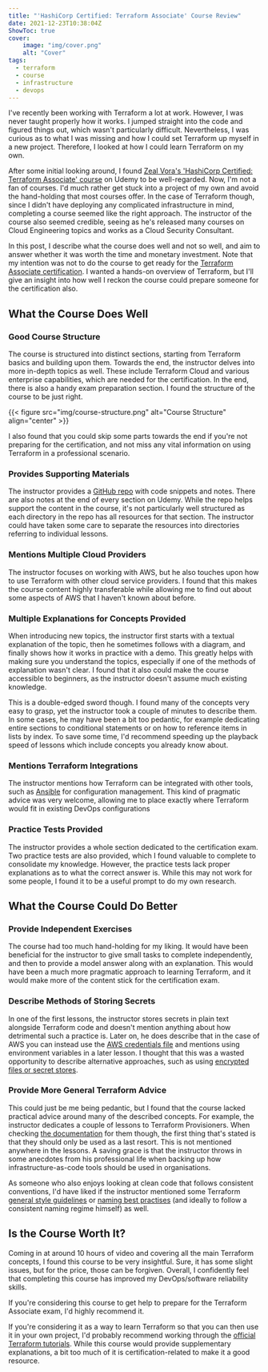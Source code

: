 ```yaml
---
title: "'HashiCorp Certified: Terraform Associate' Course Review"
date: 2021-12-23T10:38:04Z
ShowToc: true
cover:
    image: "img/cover.png"
    alt: "Cover"
tags:
  - terraform
  - course
  - infrastructure
  - devops
---
```


I've recently been working with Terraform a lot at work. However, I was never taught properly how it works. I jumped straight into the code and figured things out, which wasn't particularly difficult. Nevertheless, I was curious as to what I was missing and how I could set Terraform up myself in a new project. Therefore, I looked at how I could learn Terraform on my own.

After some initial looking around, I found [Zeal Vora's 'HashiCorp Certified: Terraform Associate' course](https://www.reddit.com/r/Terraform/comments/jfzerz/comment/g9nio4h/?utm_source=share&utm_medium=web2x&context=3) on Udemy to be well-regarded. Now, I'm not a fan of courses. I'd much rather get stuck into a project of my own and avoid the hand-holding that most courses offer. In the case of Terraform though, since I didn't have deploying any complicated infrastructure in mind, completing a course seemed like the right approach. The instructor of the course also seemed credible, seeing as he's released many courses on Cloud Engineering topics and works as a Cloud Security Consultant.

In this post, I describe what the course does well and not so well, and aim to answer whether it was worth the time and monetary investment. Note that my intention was not to do the course to get ready for the [Terraform Associate certification](https://www.hashicorp.com/certification/terraform-associate). I wanted a hands-on overview of Terraform, but I'll give an insight into how well I reckon the course could prepare someone for the certification also.

## What the Course Does Well

### Good Course Structure

The course is structured into distinct sections, starting from Terraform basics and building upon them. Towards the end, the instructor delves into more in-depth topics as well. These include Terraform Cloud and various enterprise capabilities, which are needed for the certification. In the end, there is also a handy exam preparation section. I found the structure of the course to be just right.

{{< figure src="img/course-structure.png" alt="Course Structure" align="center" >}}

I also found that you could skip some parts towards the end if you're not preparing for the certification, and not miss any vital information on using Terraform in a professional scenario.

### Provides Supporting Materials

The instructor provides a [GitHub repo](https://github.com/zealvora/terraform-beginner-to-advanced-resource) with code snippets and notes. There are also notes at the end of every section on Udemy. While the repo helps support the content in the course, it's not particularly well structured as each directory in the repo has all resources for that section. The instructor could have taken some care to separate the resources into directories referring to individual lessons.

### Mentions Multiple Cloud Providers

The instructor focuses on working with AWS, but he also touches upon how to use Terraform with other cloud service providers. I found that this makes the course content highly transferable while allowing me to find out about some aspects of AWS that I haven't known about before.

### Multiple Explanations for Concepts Provided

When introducing new topics, the instructor first starts with a textual explanation of the topic, then he sometimes follows with a diagram, and finally shows how it works in practice with a demo. This greatly helps with making sure you understand the topics, especially if one of the methods of explanation wasn't clear. I found that it also could make the course accessible to beginners, as the instructor doesn't assume much existing knowledge.

This is a double-edged sword though. I found many of the concepts very easy to grasp, yet the instructor took a couple of minutes to describe them. In some cases, he may have been a bit too pedantic, for example dedicating entire sections to conditional statements or on how to reference items in lists by index. To save some time, I'd recommend speeding up the playback speed of lessons which include concepts you already know about.

### Mentions Terraform Integrations

The instructor mentions how Terraform can be integrated with other tools, such as [Ansible](https://www.ansible.com/) for configuration management. This kind of pragmatic advice was very welcome, allowing me to place exactly where Terraform would fit in existing DevOps configurations

### Practice Tests Provided

The instructor provides a whole section dedicated to the certification exam. Two practice tests are also provided, which I found valuable to complete to consolidate my knowledge. However, the practice tests lack proper explanations as to what the correct answer is. While this may not work for some people, I found it to be a useful prompt to do my own research.

## What the Course Could Do Better

### Provide Independent Exercises

The course had too much hand-holding for my liking. It would have been beneficial for the instructor to give small tasks to complete independently, and then to provide a model answer along with an explanation. This would have been a much more pragmatic approach to learning Terraform, and it would make more of the content stick for the certification exam.

### Describe Methods of Storing Secrets

In one of the first lessons, the instructor stores secrets in plain text alongside Terraform code and doesn't mention anything about how detrimental such a practice is. Later on, he does describe that in the case of AWS you can instead use the [AWS credentials file](https://docs.aws.amazon.com/sdk-for-php/v3/developer-guide/guide_credentials_profiles.html) and mentions using environment variables in a later lesson. I thought that this was a wasted opportunity to describe alternative approaches, such as using [encrypted files or secret stores](https://blog.gruntwork.io/a-comprehensive-guide-to-managing-secrets-in-your-terraform-code-1d586955ace1#c49b).

### Provide More General Terraform Advice

This could just be me being pedantic, but I found that the course lacked practical advice around many of the described concepts. For example, the instructor dedicates a couple of lessons to Terraform Provisioners. When checking [the documentation](https://www.terraform.io/language/resources/provisioners/syntax) for them though, the first thing that's stated is that they should only be used as a last resort. This is not mentioned anywhere in the lessons. A saving grace is that the instructor throws in some anecdotes from his professional life when backing up how infrastructure-as-code tools should be used in organisations.

As someone who also enjoys looking at clean code that follows consistent conventions, I'd have liked if the instructor mentioned some Terraform [general style guidelines](https://www.terraform.io/language/syntax/style) or [naming best practises](https://www.terraform-best-practices.com/naming) (and ideally to follow a consistent naming regime himself) as well.

## Is the Course Worth It?

Coming in at around 10 hours of video and covering all the main Terraform concepts, I found this course to be very insightful. Sure, it has some slight issues, but for the price, those can be forgiven. Overall, I confidently feel that completing this course has improved my DevOps/software reliability skills.

If you're considering this course to get help to prepare for the Terraform Associate exam, I'd highly recommend it.

If you're considering it as a way to learn Terraform so that you can then use it in your own project, I'd probably recommend working through the [official Terraform tutorials](https://learn.hashicorp.com/terraform). While this course would provide supplementary explanations, a bit too much of it is certification-related to make it a good resource.
